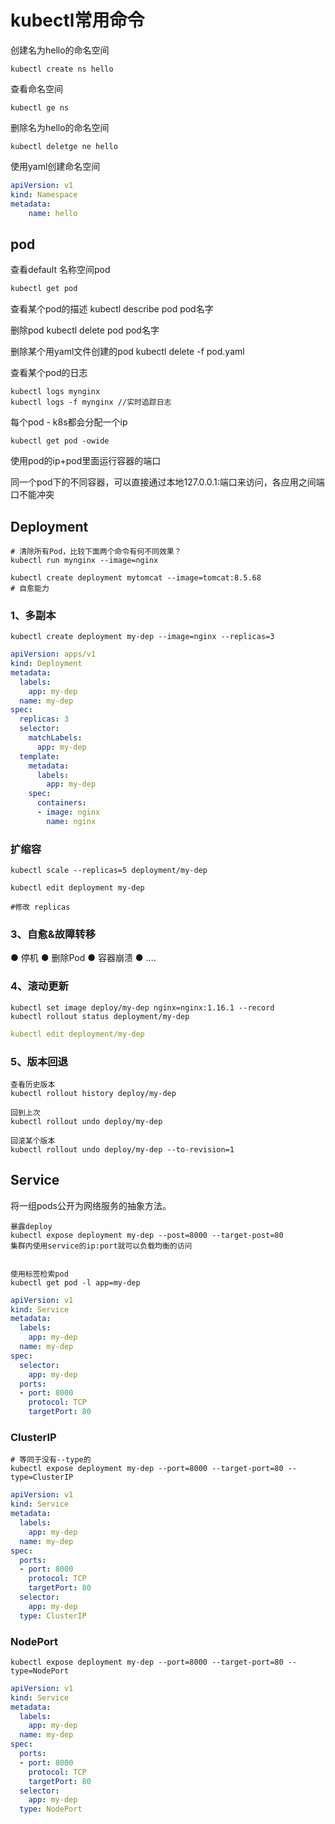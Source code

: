 # kubectl常用命令


创建名为hello的命名空间
```
kubectl create ns hello
```

查看命名空间
```
kubectl ge ns
```

删除名为hello的命名空间
```
kubectl deletge ne hello
```

使用yaml创建命名空间
```yaml
apiVersion: v1
kind: Namespace
metadata:
    name: hello
```


## pod

查看default 名称空间pod
```Bash
kubectl get pod
```

查看某个pod的描述
kubectl describe pod pod名字

删除pod
kubectl delete pod pod名字

删除某个用yaml文件创建的pod
kubectl delete -f pod.yaml


查看某个pod的日志
```
kubectl logs mynginx 
kubectl logs -f mynginx //实时追踪日志
```


每个pod - k8s都会分配一个ip
```
kubectl get pod -owide
```
使用pod的ip+pod里面运行容器的端口




同一个pod下的不同容器，可以直接通过本地127.0.0.1:端口来访问，各应用之间端口不能冲突



## Deployment

```
# 清除所有Pod，比较下面两个命令有何不同效果？
kubectl run mynginx --image=nginx

kubectl create deployment mytomcat --image=tomcat:8.5.68
# 自愈能力

```


### 1、多副本
```
kubectl create deployment my-dep --image=nginx --replicas=3
```
```yaml
apiVersion: apps/v1
kind: Deployment
metadata:
  labels:
    app: my-dep
  name: my-dep
spec:
  replicas: 3
  selector:
    matchLabels:
      app: my-dep
  template:
    metadata:
      labels:
        app: my-dep
    spec:
      containers:
      - image: nginx
        name: nginx
```


### 扩缩容

```
kubectl scale --replicas=5 deployment/my-dep

kubectl edit deployment my-dep

#修改 replicas
```


### 3、自愈&故障转移
● 停机
● 删除Pod
● 容器崩溃
● ....


### 4、滚动更新
```
kubectl set image deploy/my-dep nginx=nginx:1.16.1 --record
kubectl rollout status deployment/my-dep
```
```yaml
kubectl edit deployment/my-dep
```


### 5、版本回退
```
查看历史版本
kubectl rollout history deploy/my-dep

回到上次
kubectl rollout undo deploy/my-dep

回滚某个版本
kubectl rollout undo deploy/my-dep --to-revision=1
```




## Service
将一组pods公开为网络服务的抽象方法。

```
暴露deploy
kubectl expose deployment my-dep --post=8000 --target-post=80
集群内使用service的ip:port就可以负载均衡的访问


使用标签检索pod
kubectl get pod -l app=my-dep
```





```yaml
apiVersion: v1
kind: Service
metadata:
  labels:
    app: my-dep
  name: my-dep
spec:
  selector:
    app: my-dep
  ports:
  - port: 8000
    protocol: TCP
    targetPort: 80
```



### ClusterIP
```
# 等同于没有--type的
kubectl expose deployment my-dep --port=8000 --target-port=80 --type=ClusterIP
```

```yaml
apiVersion: v1
kind: Service
metadata:
  labels:
    app: my-dep
  name: my-dep
spec:
  ports:
  - port: 8000
    protocol: TCP
    targetPort: 80
  selector:
    app: my-dep
  type: ClusterIP
```


### NodePort
```
kubectl expose deployment my-dep --port=8000 --target-port=80 --type=NodePort
```


```yaml
apiVersion: v1
kind: Service
metadata:
  labels:
    app: my-dep
  name: my-dep
spec:
  ports:
  - port: 8000
    protocol: TCP
    targetPort: 80
  selector:
    app: my-dep
  type: NodePort
```